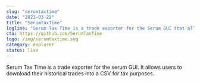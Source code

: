 ```yaml
---
slug: "serumtaxtime"
date: "2021-03-22"
title: "SerumTaxTime"
logline: "Serum Tax Time is a trade exporter for the Serum GUI that allows users to download their historical trades into a CSV for tax purposes."
cta: https://github.com/SerumTaxTime
logo: /img/serumtaxtime.svg
category: explorer
status: live
---
```


Serum Tax Time is a trade exporter for the serum GUI. It allows users to download their historical trades into a CSV for tax purposes.
